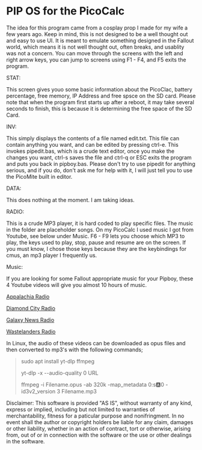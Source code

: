 # PIP OS for the PicoCalc

The idea for this program came from a cosplay prop I made for my wife a few years ago. Keep in mind, this is not designed to be a well thought out and easy to use UI. It is meant to emulate something designed in the Fallout world, which means it is not well thought out, often breaks, and usablity was not a concern. You can move through the screens with the left and right arrow keys, you can jump to screens using F1 - F4, and F5 exits the program.

STAT:

This screen gives youo some basic information about the PicoClac, battery percentage, free memory, IP Address and free spsce on the SD card. Please note that when the program first starts up after a reboot, it may take several seconds to finish, this is because it is determining the free space of the SD Card. 

INV:

This simply displays the contents of a file named edit.txt. This file can contain anything you want, and can be edited by pressing ctrl-e. This invokes pipedit.bas, which is a crude text editor, once you make the changes you want, ctrl-s saves the file and ctrl-q or ESC exits the program and puts you back in pipboy.bas. Please don't try to use pipedit for anything serious, and if you do, don't ask me for help with it, I will just tell you to use the PicoMite built in editor.

DATA:

This does nothing at the moment. I am taking ideas.

RADIO:

This is a crude MP3 player, it is hard coded to play specific files. The music in the folder are placeholder songs. On my PicoCalc I used music I got from Youtube, see below under Music. F6 - F9 lets you choose which MP3 to play, the keys used to play, stop, pause and resume are on the screen. If you must know, I chose those keys because they are the keybindings for cmus, an mp3 player I frequently us.

Music:

If you are looking for some Fallout appropriate music for your Pipboy, these 4 Youtube videos will give you almost 10 hours of music.

[Appalachia Radio](https://www.youtube.com/watch?v=FHF6q1mBiFs)

[Diamond City Radio](https://www.youtube.com/watch?v=Yy9La6YXNqI)

[Galaxy News Radio](https://www.youtube.com/watch?v=LxM7soNJC1A)

[Wastelanders Radio](https://www.youtube.com/watch?v=yNOj5sD570I)

In Linux, the audio of these videos can be downloaded as opus files and then converted to mp3's with the following commands;

> sudo apt install yt-dlp ffmpeg
>
> yt-dlp -x --audio-quality 0 URL
>
> ffmpeg -i Filename.opus -ab 320k -map_metadata 0:s:a:0 -id3v2_version 3 Filename.mp3

Disclaimer: This software is provided "AS IS", without warranty of any kind, express or implied, including but not limited to warranties of merchantability, fitness for a paticular purpose and nonifringment. In no event shall the author or copyright holders be liable for any claim, damages or other liability, whether in an action of contract, tort or otherwise, arising from, out of or in connection with the software or the use or other dealings in the software.
